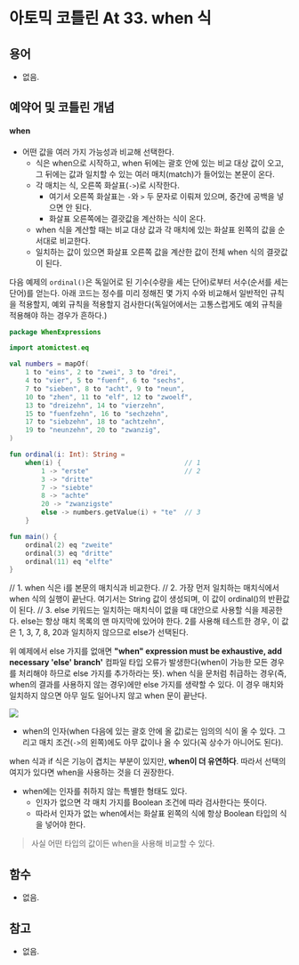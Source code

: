 # 아토믹 코틀린 At 33. when 식

## 용어

- 없음.

## 예약어 및 코틀린 개념

#### when
- 어떤 값을 여러 가지 가능성과 비교해 선택한다.
  - 식은 when으로 시작하고, when 뒤에는 괄호 안에 있는 비교 대상 값이 오고, 그 뒤에는 값과 일치할 수 있는 여러 매치(match)가 들어있는 본문이 온다.
  - 각 매치는 식, 오른쪽 화살표(`->`)로 시작한다. 
    - 여기서 오른쪽 화살표는 `-`와 `>` 두 문자로 이뤄져 있으며, 중간에 공백을 넣으면 안 된다.
    - 화살표 오른쪽에는 결괏값을 계산하는 식이 온다.
  - when 식을 계산할 때는 비교 대상 값과 각 매치에 있는 화살표 왼쪽의 값을 순서대로 비교한다.
  - 일치하는 값이 있으면 화살표 오른쪽 값을 계산한 값이 전체 when 식의 결괏값이 된다.

다음 예제의 `ordinal()`은 독일어로 된 기수(수량을 세는 단어)로부터 서수(순서를 세는 단어)를 얻는다.
아래 코드는 정수를 미리 정해진 몇 가지 수와 비교해서 일반적인 규칙을 적용할지, 예외 규칙을 적용할지 검사한다(독일어에서는 고통스럽게도 예외 규칙을 적용해야 하는 경우가 흔하다.)

```kotlin
package WhenExpressions

import atomictest.eq

val numbers = mapOf(
    1 to "eins", 2 to "zwei", 3 to "drei",
    4 to "vier", 5 to "fuenf", 6 to "sechs",
    7 to "sieben", 8 to "acht", 9 to "neun",
    10 to "zhen", 11 to "elf", 12 to "zwoelf",
    13 to "dreizehn", 14 to "vierzehn",
    15 to "fuenfzehn", 16 to "sechzehn",
    17 to "siebzehn", 18 to "achtzehn",
    19 to "neunzehn", 20 to "zwanzig",
)

fun ordinal(i: Int): String =
    when(i) {                               // 1
        1 -> "erste"                        // 2
        3 -> "dritte"
        7 -> "siebte"
        8 -> "achte"
        20 -> "zwanzigste"
        else -> numbers.getValue(i) + "te"  // 3
    }

fun main() {
    ordinal(2) eq "zweite"
    ordinal(3) eq "dritte"
    ordinal(11) eq "elfte"
}
```

// 1. when 식은 i를 본문의 매치식과 비교한다.
// 2. 가장 먼저 일치하는 매치식에서 when 식의 실행이 끝난다. 여기서는 String 값이 생성되며, 이 값이 ordinal()의 반환값이 된다.
// 3. else 키워드는 일치하는 매치식이 없을 때 대안으로 사용할 식을 제공한다. else는 항상 매치 목록의 맨 마지막에 있어야 한다. 2를 사용해 테스트한 경우, 이 값은 1, 3, 7, 8, 20과 일치하지 않으므로 else가 선택된다.

위 예제에서 else 가지를 없애면 **"when" expression must be exhaustive, add necessary 'else' branch'** 컴파일 타입 오류가 발생한다(when이 가능한 모든 경우를 처리해야 하므로 else 가지를 추가하라는 뜻).
when 식을 문처럼 취급하는 경우(즉, when의 결과를 사용하지 않는 경우)에만 else 가지를 생략할 수 있다.
이 경우 매치와 일치하지 않으면 아무 일도 일어나지 않고 when 문이 끝난다.

<div align="left">
  <img src="https://velog.velcdn.com/images/tjdtn4484/post/31feb8cb-6b52-4dc1-9018-a31e0346d32e/image.png">
</div>


- when의 인자(when 다음에 있는 괄호 안에 올 값)로는 임의의 식이 올 수 있다.
그리고 매치 조건(`->`의 왼쪽)에도 아무 값이나 올 수 있다(꼭 상수가 아니어도 된다).

when 식과 if 식은 기능이 겹치는 부분이 있지만, **when이 더 유연하다**. 따라서 선택의 여지가 있다면 when을 사용하는 것을 더 권장한다.

- when에는 인자를 취하지 않는 특별한 형태도 있다.
  - 인자가 없으면 각 매치 가지를 Boolean 조건에 따라 검사한다는 뜻이다.
  - 따라서 인자가 없는 when에서는 화살표 왼쪽의 식에 항상 Boolean 타입의 식을 넣어야 한다.

> 사실 어떤 타입의 값이든 when을 사용해 비교할 수 있다.


## 함수

- 없음.

## 참고

- 없음.